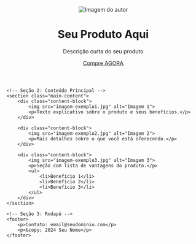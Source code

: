 <!DOCTYPE html>
<html lang="pt-br">
<head>
    <meta charset="UTF-8">
    <meta name="viewport" content="width=device-width, initial-scale=1.0">
    <title>Seu Site</title>
    <link rel="stylesheet" href="styles.css">
</head>
<body>
    <!-- Seção 1: Cabeçalho -->
    <header>
        <div class="header-content">
            <img src="imagem-do-autor.jpg" alt="Imagem do autor" class="author-image">
            <h1>Seu Produto Aqui</h1>
            <p>Descrição curta do seu produto</p>
            <a href="#" class="button">Compre AGORA</a>
        </div>
    </header>

    <!-- Seção 2: Conteúdo Principal -->
    <section class="main-content">
        <div class="content-block">
            <img src="imagem-exemplo1.jpg" alt="Imagem 1">
            <p>Texto explicativo sobre o produto e seus benefícios.</p>
        </div>

        <div class="content-block">
            <img src="imagem-exemplo2.jpg" alt="Imagem 2">
            <p>Mais detalhes sobre o que você está oferecendo.</p>
        </div>

        <div class="content-block">
            <img src="imagem-exemplo3.jpg" alt="Imagem 3">
            <p>Seção com lista de vantagens do produto.</p>
            <ul>
                <li>Benefício 1</li>
                <li>Benefício 2</li>
                <li>Benefício 3</li>
            </ul>
        </div>
    </section>

    <!-- Seção 3: Rodapé -->
    <footer>
        <p>Contato: email@seudominio.com</p>
        <p>&copy; 2024 Seu Nome</p>
    </footer>
</body>
</html>

